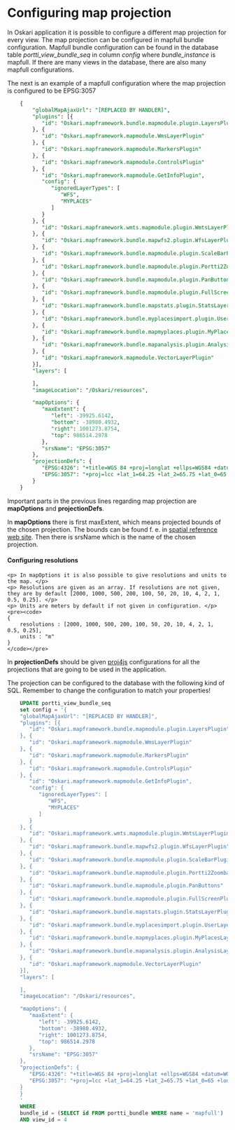 # Configuring map projection

In Oskari application it is possible to configure a different map projection for every view. The map projection can be configured in mapfull bundle configuration. Mapfull bundle configuration can be found in the database table *portti_view_bundle_seq* in column *config* where *bundle_instance* is mapfull. If there are many views in the database, there are also many mapfull configurations.

The next is an example of a mapfull configuration where the map projection is configured to be EPSG:3057

```sql
    {  
        "globalMapAjaxUrl": "[REPLACED BY HANDLER]",
        "plugins": [{
           "id": "Oskari.mapframework.bundle.mapmodule.plugin.LayersPlugin"
        }, {
           "id": "Oskari.mapframework.mapmodule.WmsLayerPlugin"
        }, {
           "id": "Oskari.mapframework.mapmodule.MarkersPlugin"
        }, {
           "id": "Oskari.mapframework.mapmodule.ControlsPlugin"
        }, {
           "id": "Oskari.mapframework.mapmodule.GetInfoPlugin",
           "config": {
              "ignoredLayerTypes": [
                 "WFS",
                 "MYPLACES"
              ]
           }
        }, {
           "id": "Oskari.mapframework.wmts.mapmodule.plugin.WmtsLayerPlugin"
        }, {
           "id": "Oskari.mapframework.bundle.mapwfs2.plugin.WfsLayerPlugin"
        }, {
           "id": "Oskari.mapframework.bundle.mapmodule.plugin.ScaleBarPlugin"
        }, {
           "id": "Oskari.mapframework.bundle.mapmodule.plugin.Portti2Zoombar"
        }, {
           "id": "Oskari.mapframework.bundle.mapmodule.plugin.PanButtons"
        }, {
           "id": "Oskari.mapframework.bundle.mapmodule.plugin.FullScreenPlugin"
        }, {
           "id": "Oskari.mapframework.bundle.mapstats.plugin.StatsLayerPlugin"
        }, {
           "id": "Oskari.mapframework.bundle.myplacesimport.plugin.UserLayersLayerPlugin"
        }, {
           "id": "Oskari.mapframework.bundle.mapmyplaces.plugin.MyPlacesLayerPlugin"
        }, {
           "id": "Oskari.mapframework.bundle.mapanalysis.plugin.AnalysisLayerPlugin"
        }, {
           "id": "Oskari.mapframework.mapmodule.VectorLayerPlugin"
        }],
        "layers": [

        ],
        "imageLocation": "/Oskari/resources",

        "mapOptions": {
           "maxExtent": {
              "left": -39925.6142,
              "bottom": -38980.4932,
              "right": 1001273.8754,
              "top": 986514.2978
           },
           "srsName": "EPSG:3057"
        },
        "projectionDefs": {
           "EPSG:4326": "+title=WGS 84 +proj=longlat +ellps=WGS84 +datum=WGS84 +no_defs",
           "EPSG:3057": "+proj=lcc +lat_1=64.25 +lat_2=65.75 +lat_0=65 +lon_0=-19 +x_0=500000 +y_0=500000 +ellps=GRS80 +towgs84=0,0,0,0,0,0,0 +units=m +no_defs"
        }
    }
```

Important parts in the previous lines regarding map projection are **mapOptions** and **projectionDefs**.

In **mapOptions** there is first maxExtent, which means projected bounds of the chosen projection. The bounds can be found f. e. in [spatial reference web site](http://spatialreference.org/ref/epsg/isn93-lambert-1993/).
Then there is srsName which is the name of the chosen projection.

<div class="bs-callout bs-callout-info">
    <h4>Configuring resolutions</h4>

    <p> In mapOptions it is also possible to give resolutions and units to the map. </p>
    <p> Resolutions are given as an array. If resolutions are not given, they are by default [2000, 1000, 500, 200, 100, 50, 20, 10, 4, 2, 1, 0.5, 0.25]. </p>
    <p> Units are meters by default if not given in configuration. </p>
    <pre><code>
    {
        resolutions : [2000, 1000, 500, 200, 100, 50, 20, 10, 4, 2, 1, 0.5, 0.25],
        units : "m"
    }
    </code></pre>
</div>

In **projectionDefs** should be given [proj4js](http://proj4js.org/) configurations for all the projections that are going to be used in the application.

The projection can be configured to the database with the following kind of SQL. Remember to change the configuration to match your properties!

```sql
    UPDATE portti_view_bundle_seq
    set config = '{  
    "globalMapAjaxUrl": "[REPLACED BY HANDLER]",
    "plugins": [{
       "id": "Oskari.mapframework.bundle.mapmodule.plugin.LayersPlugin"
    }, {
       "id": "Oskari.mapframework.mapmodule.WmsLayerPlugin"
    }, {
       "id": "Oskari.mapframework.mapmodule.MarkersPlugin"
    }, {
       "id": "Oskari.mapframework.mapmodule.ControlsPlugin"
    }, {
       "id": "Oskari.mapframework.mapmodule.GetInfoPlugin",
       "config": {
          "ignoredLayerTypes": [
             "WFS",
             "MYPLACES"
          ]
       }
    }, {
       "id": "Oskari.mapframework.wmts.mapmodule.plugin.WmtsLayerPlugin"
    }, {
       "id": "Oskari.mapframework.bundle.mapwfs2.plugin.WfsLayerPlugin"
    }, {
       "id": "Oskari.mapframework.bundle.mapmodule.plugin.ScaleBarPlugin"
    }, {
       "id": "Oskari.mapframework.bundle.mapmodule.plugin.Portti2Zoombar"
    }, {
       "id": "Oskari.mapframework.bundle.mapmodule.plugin.PanButtons"
    }, {
       "id": "Oskari.mapframework.bundle.mapmodule.plugin.FullScreenPlugin"
    }, {
       "id": "Oskari.mapframework.bundle.mapstats.plugin.StatsLayerPlugin"
    }, {
       "id": "Oskari.mapframework.bundle.myplacesimport.plugin.UserLayersLayerPlugin"
    }, {
       "id": "Oskari.mapframework.bundle.mapmyplaces.plugin.MyPlacesLayerPlugin"
    }, {
       "id": "Oskari.mapframework.bundle.mapanalysis.plugin.AnalysisLayerPlugin"
    }, {
       "id": "Oskari.mapframework.mapmodule.VectorLayerPlugin"
    }],
    "layers": [

    ],
    "imageLocation": "/Oskari/resources",

    "mapOptions": {
       "maxExtent": {
          "left": -39925.6142,
          "bottom": -38980.4932,
          "right": 1001273.8754,
          "top": 986514.2978
       },
       "srsName": "EPSG:3057"
    },
    "projectionDefs": {
       "EPSG:4326": "+title=WGS 84 +proj=longlat +ellps=WGS84 +datum=WGS84 +no_defs",
       "EPSG:3057": "+proj=lcc +lat_1=64.25 +lat_2=65.75 +lat_0=65 +lon_0=-19 +x_0=500000 +y_0=500000 +ellps=GRS80 +towgs84=0,0,0,0,0,0,0 +units=m +no_defs"
    }
    }
    ' 
    WHERE
    bundle_id = (SELECT id FROM portti_bundle WHERE name = 'mapfull')
    AND view_id = 4
```